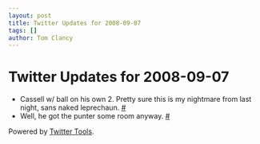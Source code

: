 ```yaml
---
layout: post
title: Twitter Updates for 2008-09-07
tags: []
author: Tom Clancy
---
```


# Twitter Updates for 2008-09-07

<ul>
	<li>Cassell w/ ball on his own 2. Pretty sure this is my nightmare from last night, sans naked leprechaun. <a href="http://twitter.com/tclancy/statuses/912947211">#</a></li>
	<li>Well, he got the punter some room anyway. <a href="http://twitter.com/tclancy/statuses/912951578">#</a></li>
</ul>
<p>Powered by <a href="http://alexking.org/projects/wordpress">Twitter Tools</a>.</p>
